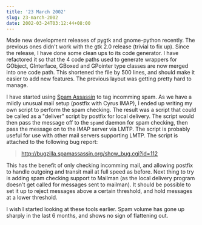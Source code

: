 ```yaml
---
title: '23 March 2002'
slug: 23-march-2002
date: 2002-03-24T03:12:44+08:00
---
```


Made new development releases of pygtk and gnome-python
recently. The previous ones didn\'t work with the gtk 2.0
release (trivial to fix up). Since the release, I have done
some clean ups to its code generator. I have refactored it
so that the 4 code paths used to generate wrappers for
GObject, GInterface, GBoxed and GPointer type classes are
now merged into one code path. This shortened the file by
500 lines, and should make it easier to add new features.
The previous layout was getting pretty hard to manage.

I have started using [Spam Assassin](http://spamassassin.taint.org/)
to tag incomming spam. As we have a mildly unusual mail
setup (postfix with Cyrus IMAP), I ended up writing my own
script to perform the spam checking. The result was a
script that could be called as a \"deliver\" script by postfix
for local delivery. The script would then pass the message
off to the `spamd` daemon for spam checking, then
pass the message on to the IMAP server via LMTP. The script
is probably useful for use with other mail servers
supporting LMTP. The script is attached to the following
bug report:

> <http://bugzilla.spamassassin.org/show_bug.cgi?id=112>

This has the benefit of only checking incomming mail, and
allowing postfix to handle outgoing and transit mail at full
speed as before. Next thing to try is adding spam checking
support to Mailman (as the local delivery program doesn\'t
get called for messages sent to mailman). It should be
possible to set it up to reject messages above a certain
threshold, and hold messages at a lower threshold.

I wish I started looking at these tools earlier. Spam
volume has gone up sharply in the last 6 months, and shows
no sign of flattening out.
